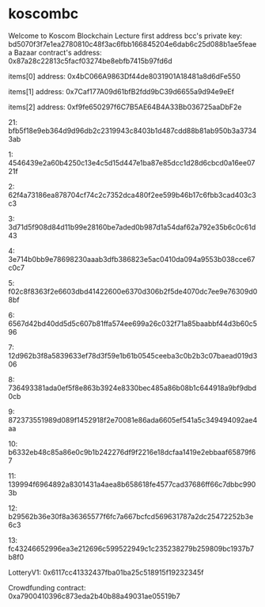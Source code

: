 # koscombc
Welcome to Koscom Blockchain Lecture 
first address bcc's private key: bd5070f3f7e1ea2780810c48f3ac6fbb166845204e6dab6c25d088b1ae5feaea
Bazaar contract's address: 0x87a28c22813c5facf03274be8ebfb7415b97fd6d

items[0] address: 0x4bC066A9863Df44de8031901A18481a8d6dFe550

items[1] address: 0x7Caf177A09d61bfB2fdd9bC39d6655a9d94e9eEf

items[2] address: 0xf9fe650297f6C7B5AE64B4A33Bb036725aaDbF2e

21: bfb5f18e9eb364d9d96db2c2319943c8403b1d487cdd88b81ab950b3a37343ab


1: 4546439e2a60b4250c13e4c5d15d447e1ba87e85dcc1d28d6cbcd0a16ee0721f

2: 62f4a73186ea878704cf74c2c7352dca480f2ee599b46b17c6fbb3cad403c3c3

3: 3d71d5f908d84d11b99e28160be7aded0b987d1a54daf62a792e35b6c0c61d43

4: 3e714b0bb9e78698230aaab3dfb386823e5ac0410da094a9553b038cce67c0c7

5: f02c8f8363f2e6603dbd41422600e6370d306b2f5de4070dc7ee9e76309d08bf

6: 6567d42bd40dd5d5c607b81ffa574ee699a26c032f71a85baabbf44d3b60c596

7: 12d962b3f8a5839633ef78d3f59e1b61b0545ceeba3c0b2b3c07baead019d306

8: 736493381ada0ef5f8e863b3924e8330bec485a86b08b1c644918a9bf9dbd0cb

9: 872373551989d089f1452918f2e70081e86ada6605ef541a5c349494092ae4aa

10: b6332eb48c85a86e0c9b1b242276df9f2216e18dcfaa1419e2ebbaaf65879f67

11: 139994f6964892a8301431a4aea8b658618fe4577cad37686ff66c7dbbc9903b

12: b29562b36e30f8a36365577f6fc7a667bcfcd569631787a2dc25472252b3e6c3

13: fc43246652996ea3e212696c599522949c1c235238279b259809bc1937b7b8f0

LotteryV1: 0x6117cc41332437fba01ba25c518915f19232345f

Crowdfunding contract: 0xa7900410396c873eda2b40b88a49031ae05519b7
